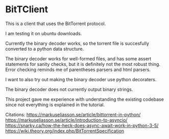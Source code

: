 # BitTClient
This is a client that uses the BitTorrent protocol.

I am testing it on ubuntu downloads. 

Currently the binary decoder works, so the torrent file is succesfully 
converted to a python data structure.

The binary decoder works for well-formed files, and has some assert 
statements for sanity checks, but
it is definitely not the most robust thing. Error checking reminds me 
of parentheses parsers and html parsers. 

I want to also try out making the binary decoder use python decoraters.

The binary decoder does not currently output binary strings.

This project gave me experience with understanding the existing codebase
since not everything is explained in the tutorial.

Citations:
https://markuseliasson.se/article/bittorrent-in-python/
https://markuseliasson.se/article/introduction-to-asyncio/
https://snarky.ca/how-the-heck-does-async-await-work-in-python-3-5/ 
https://wiki.theory.org/index.php/BitTorrentSpecification